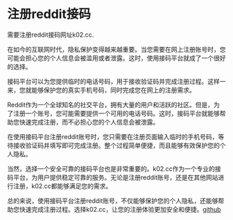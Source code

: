 # 注册reddit接码

需要注册reddit接码网址k02.cc. 

在如今的互联网时代，隐私保护变得越来越重要。当您需要在网上注册账号时，您可能会担心您的个人信息会被滥用或者泄露。这时，使用接码平台就成了一个很好的选择。

接码平台可以为您提供临时的电话号码，用于接收验证码并完成注册过程。这样一来，您就能够保护您的真实手机号码，同时完成您在网上的注册需求。

Reddit作为一个全球知名的社交平台，拥有大量的用户和活跃的社区。但是，为了注册一个账号，您可能需要提供一个可用的电话号码。这时，接码平台就能够帮助您快速完成注册，而不必担心您的个人信息会被泄露。

在使用接码平台注册reddit账号时，您只需要在注册页面输入临时的手机号码，等待接收验证码并填写即可完成注册。整个过程简单便捷，而且能够有效保护您的个人隐私。

当然，选择一个安全可靠的接码平台也是非常重要的。k02.cc作为一个专业的接码平台，为用户提供稳定可靠的服务。无论是注册reddit账号，还是在其他网站进行注册，k02.cc都能够满足您的需求。

总的来说，使用接码平台注册reddit账号，不仅能够保护您的个人隐私，还能够帮助您快速完成注册过程。选择k02.cc，让您的注册体验更加安全和便捷。[github](https://github.com)
